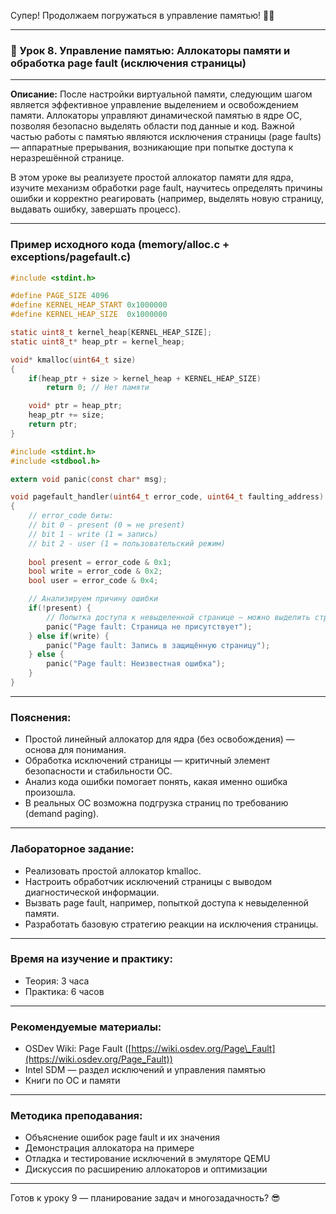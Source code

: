 Супер! Продолжаем погружаться в управление памятью! 💾✨

---

### 🔹 Урок 8. Управление памятью: Аллокаторы памяти и обработка page fault (исключения страницы)

---

**Описание:**
После настройки виртуальной памяти, следующим шагом является эффективное управление выделением и освобождением памяти. Аллокаторы управляют динамической памятью в ядре ОС, позволяя безопасно выделять области под данные и код. Важной частью работы с памятью являются исключения страницы (page faults) — аппаратные прерывания, возникающие при попытке доступа к неразрешённой странице.

В этом уроке вы реализуете простой аллокатор памяти для ядра, изучите механизм обработки page fault, научитесь определять причины ошибки и корректно реагировать (например, выделять новую страницу, выдавать ошибку, завершать процесс).

---

### Пример исходного кода (memory/alloc.c + exceptions/pagefault.c)

```c
#include <stdint.h>

#define PAGE_SIZE 4096
#define KERNEL_HEAP_START 0x1000000
#define KERNEL_HEAP_SIZE  0x1000000

static uint8_t kernel_heap[KERNEL_HEAP_SIZE];
static uint8_t* heap_ptr = kernel_heap;

void* kmalloc(uint64_t size)
{
    if(heap_ptr + size > kernel_heap + KERNEL_HEAP_SIZE)
        return 0; // Нет памяти

    void* ptr = heap_ptr;
    heap_ptr += size;
    return ptr;
}
```

```c
#include <stdint.h>
#include <stdbool.h>

extern void panic(const char* msg);

void pagefault_handler(uint64_t error_code, uint64_t faulting_address)
{
    // error_code биты:
    // bit 0 - present (0 = не present)
    // bit 1 - write (1 = запись)
    // bit 2 - user (1 = пользовательский режим)
    
    bool present = error_code & 0x1;
    bool write = error_code & 0x2;
    bool user = error_code & 0x4;

    // Анализируем причину ошибки
    if(!present) {
        // Попытка доступа к невыделенной странице — можно выделить страницу или паниковать
        panic("Page fault: Страница не присутствует");
    } else if(write) {
        panic("Page fault: Запись в защищённую страницу");
    } else {
        panic("Page fault: Неизвестная ошибка");
    }
}
```

---

### Пояснения:

* Простой линейный аллокатор для ядра (без освобождения) — основа для понимания.
* Обработка исключений страницы — критичный элемент безопасности и стабильности ОС.
* Анализ кода ошибки помогает понять, какая именно ошибка произошла.
* В реальных ОС возможна подгрузка страниц по требованию (demand paging).

---

### Лабораторное задание:

* Реализовать простой аллокатор kmalloc.
* Настроить обработчик исключений страницы с выводом диагностической информации.
* Вызвать page fault, например, попыткой доступа к невыделенной памяти.
* Разработать базовую стратегию реакции на исключения страницы.

---

### Время на изучение и практику:

* Теория: 3 часа
* Практика: 6 часов

---

### Рекомендуемые материалы:

* OSDev Wiki: Page Fault ([https://wiki.osdev.org/Page\_Fault](https://wiki.osdev.org/Page_Fault))
* Intel SDM — раздел исключений и управления памятью
* Книги по ОС и памяти

---

### Методика преподавания:

* Объяснение ошибок page fault и их значения
* Демонстрация аллокатора на примере
* Отладка и тестирование исключений в эмуляторе QEMU
* Дискуссия по расширению аллокаторов и оптимизации

---

Готов к уроку 9 — планирование задач и многозадачность? 😎

